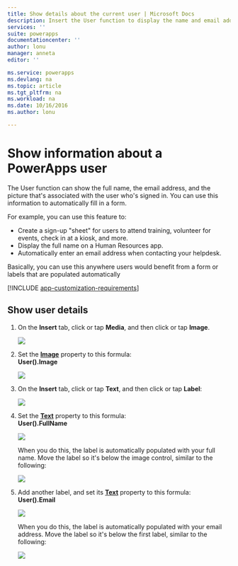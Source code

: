 ```yaml
---
title: Show details about the current user | Microsoft Docs
description: Insert the User function to display the name and email address of the signed-in user in PowerApps
services: ''
suite: powerapps
documentationcenter: ''
author: lonu
manager: anneta
editor: ''

ms.service: powerapps
ms.devlang: na
ms.topic: article
ms.tgt_pltfrm: na
ms.workload: na
ms.date: 10/16/2016
ms.author: lonu

---
```

# Show information about a PowerApps user
The User function can show the full name, the email address, and the picture that's associated with the user who's signed in. You can use this information to automatically fill in a form.

For example, you can use this feature to:

* Create a sign-up "sheet" for users to attend training, volunteer for events, check in at a kiosk, and more.
* Display the full name on a Human Resources app.
* Automatically enter an email address when contacting your helpdesk.

Basically, you can use this anywhere users would benefit from a form or labels that are populated automatically

[!INCLUDE [app-customization-requirements](../includes/app-customization-requirements.md)]

## Show user details
1. On the **Insert** tab, click or tap **Media**, and then click or tap **Image**.
   
   ![][2]
2. Set the **[Image](../controls/properties-visual.md)** property to this formula:
   <br>**User().Image**
   
    ![][3]
3. On the **Insert** tab, click or tap **Text**, and then click or tap **Label**:  
   
    ![][4]
4. Set the **[Text](../controls/properties-core.md)** property to this formula:
   <br>**User().FullName**
   
   ![][6]
   
   When you do this, the label is automatically populated with your full name. Move the label so it's below the image control, similar to the following:
   
   ![][5]
5. Add another label, and set its **[Text](../controls/properties-core.md)** property to this formula:
   <br>**User().Email**  
   
    ![][8]
   
    When you do this, the label is automatically populated with your email address. Move the label so it's below the first label, similar to the following:  
   
    ![][7]

[2]: ./media/show-current-user/add-image.png
[3]: ./media/show-current-user/imageproperty.png
[4]: ./media/show-current-user/insertlabel.png
[5]: ./media/show-current-user/label.png
[6]: ./media/show-current-user/textproperty.png
[7]: ./media/show-current-user/secondlabel.png
[8]: ./media/show-current-user/email.png
[9]: ./media/show-current-user/preview.png
